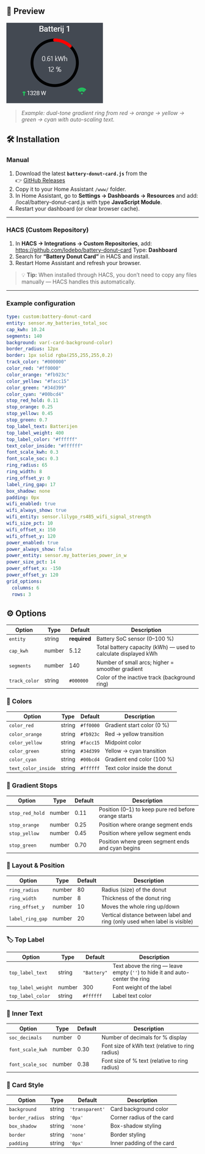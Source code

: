 ## 📸 Preview

![Battery Donut Card Preview](https://raw.githubusercontent.com/LodeBo/battery-donut-card/main/marstek.png)

> *Example: dual-tone gradient ring from red → orange → yellow → green → cyan with auto-scaling text.*


## 🛠️ Installation

### Manual

1. Download the latest **`battery-donut-card.js`** from the  
   👉 [GitHub Releases](https://github.com/lodebo/battery-donut-card/releases)
2. Copy it to your Home Assistant `/www/` folder.  
3. In Home Assistant, go to **Settings → Dashboards → Resources** and add:  /local/battery-donut-card.js
with type **JavaScript Module**.
4. Restart your dashboard (or clear browser cache).

---

### HACS (Custom Repository)

1. In **HACS → Integrations → Custom Repositories**, add:  https://github.com/lodebo/battery-donut-card
Type: **Dashboard**
2. Search for **“Battery Donut Card”** in HACS and install.  
3. Restart Home Assistant and refresh your browser.

> 💡 **Tip:** When installed through HACS, you don’t need to copy any files manually — HACS handles this automatically.

---

### Example configuration

```yaml
type: custom:battery-donut-card
entity: sensor.my_batteries_total_soc
cap_kwh: 10.24
segments: 140
background: var(-card-background-color)
border_radius: 12px
border: 1px solid rgba(255,255,255,0.2)
track_color: "#000000"
color_red: "#ff0000"
color_orange: "#fb923c"
color_yellow: "#facc15"
color_green: "#34d399"
color_cyan: "#00bcd4"
stop_red_hold: 0.11
stop_orange: 0.25
stop_yellow: 0.45
stop_green: 0.7
top_label_text: Batterijen
top_label_weight: 400
top_label_color: "#ffffff"
text_color_inside: "#ffffff"
font_scale_kwh: 0.3
font_scale_soc: 0.3
ring_radius: 65
ring_width: 8
ring_offset_y: 0
label_ring_gap: 17
box_shadow: none
padding: 0px
wifi_enabled: true
wifi_always_show: true
wifi_entity: sensor.lilygo_rs485_wifi_signal_strength
wifi_size_pct: 10
wifi_offset_x: 150
wifi_offset_y: 120
power_enabled: true
power_always_show: false
power_entity: sensor.my_batteries_power_in_w
power_size_pct: 14
power_offset_x: -150
power_offset_y: 120
grid_options:
  columns: 6
  rows: 3
```
## ⚙️ Options

| Option | Type | Default | Description |
|--------|------|----------|-------------|
| `entity` | string | **required** | Battery SoC sensor (0–100 %) |
| `cap_kwh` | number | 5.12 | Total battery capacity (kWh) — used to calculate displayed kWh |
| `segments` | number | 140 | Number of small arcs; higher = smoother gradient |
| `track_color` | string | `#000000` | Color of the inactive track (background ring) |

### 🎨 Colors
| Option | Type | Default | Description |
|--------|------|----------|-------------|
| `color_red` | string | `#ff0000` | Gradient start color (0 %) |
| `color_orange` | string | `#fb923c` | Red → yellow transition |
| `color_yellow` | string | `#facc15` | Midpoint color |
| `color_green` | string | `#34d399` | Yellow → cyan transition |
| `color_cyan` | string | `#00bcd4` | Gradient end color (100 %) |
| `text_color_inside` | string | `#ffffff` | Text color inside the donut |

### 🌈 Gradient Stops
| Option | Type | Default | Description |
|--------|------|----------|-------------|
| `stop_red_hold` | number | 0.11 | Position (0–1) to keep pure red before orange starts |
| `stop_orange` | number | 0.25 | Position where orange segment ends |
| `stop_yellow` | number | 0.45 | Position where yellow segment ends |
| `stop_green` | number | 0.70 | Position where green segment ends and cyan begins |

### 🧭 Layout & Position
| Option | Type | Default | Description |
|--------|------|----------|-------------|
| `ring_radius` | number | 80 | Radius (size) of the donut |
| `ring_width` | number | 8 | Thickness of the donut ring |
| `ring_offset_y` | number | 10 | Moves the whole ring up/down |
| `label_ring_gap` | number | 20 | Vertical distance between label and ring (only used when label is visible) |

### 🏷️ Top Label
| Option | Type | Default | Description |
|--------|------|----------|-------------|
| `top_label_text` | string | `"Battery"` | Text above the ring — leave empty (`''`) to hide it and auto-center the ring |
| `top_label_weight` | number | 300 | Font weight of the label |
| `top_label_color` | string | `#ffffff` | Label text color |

### 🔢 Inner Text
| Option | Type | Default | Description |
|--------|------|----------|-------------|
| `soc_decimals` | number | 0 | Number of decimals for % display |
| `font_scale_kwh` | number | 0.30 | Font size of kWh text (relative to ring radius) |
| `font_scale_soc` | number | 0.38 | Font size of % text (relative to ring radius) |

### 🧱 Card Style
| Option | Type | Default | Description |
|--------|------|----------|-------------|
| `background` | string | `'transparent'` | Card background color |
| `border_radius` | string | `'0px'` | Corner radius of the card |
| `box_shadow` | string | `'none'` | Box-shadow styling |
| `border` | string | `'none'` | Border styling |
| `padding` | string | `'0px'` | Inner padding of the card |










